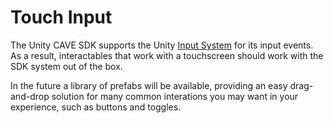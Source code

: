 # Touch Input
The Unity CAVE SDK supports the Unity [Input System](https://docs.unity3d.com/Packages/com.unity.inputsystem@1.8/manual/index.html) for its input events.
As a result, interactables that work with a touchscreen should work with the SDK system out of the box.

In the future a library of prefabs will be available, providing an easy drag-and-drop solution for many common interations you may want in your experience, such as buttons and toggles.
